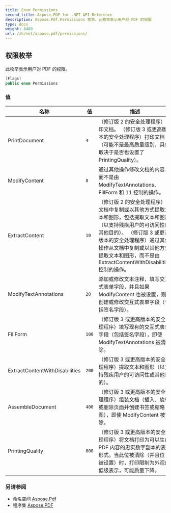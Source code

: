 ```yaml
---
title: Enum Permissions
second_title: Aspose.PDF for .NET API Reference
description: Aspose.Pdf.Permissions 枚举。此枚举表示用户对 PDF 的权限
type: docs
weight: 8480
url: /zh/net/aspose.pdf/permissions/
---
```

## 权限枚举

此枚举表示用户对 PDF 的权限。

```csharp
[Flags]
public enum Permissions
```

### 值

| 名称 | 值 | 描述 |
| --- | --- | --- |
| PrintDocument | `4` | （修订版 2 的安全处理程序）打印文档。 （修订版 3 或更高版本的安全处理程序）打印文档（可能不是最高质量级别，具体取决于是否也设置了 PrintingQuality）。 |
| ModifyContent | `8` | 通过其他操作修改文档的内容，而不是由 ModifyTextAnnotations、FillForm 和 11 控制的操作。 |
| ExtractContent | `10` | （修订版 2 的安全处理程序）从文档中复制或以其他方式提取文本和图形，包括提取文本和图形（以支持残疾用户的可访问性或其他目的）。 （修订版 3 或更高版本的安全处理程序）通过其他操作从文档中复制或以其他方式提取文本和图形，而不是由 ExtractContentWithDisabilities 控制的操作。 |
| ModifyTextAnnotations | `20` | 添加或修改文本注释，填写交互式表单字段，并且如果 ModifyContent 也被设置，则创建或修改交互式表单字段（包括签名字段）。 |
| FillForm | `100` | （修订版 3 或更高版本的安全处理程序）填写现有的交互式表单字段（包括签名字段），即使 ModifyTextAnnotations 被清除。 |
| ExtractContentWithDisabilities | `200` | （修订版 3 或更高版本的安全处理程序）提取文本和图形（以支持残疾用户的可访问性或其他目的）。 |
| AssembleDocument | `400` | （修订版 3 或更高版本的安全处理程序）组装文档（插入、旋转或删除页面并创建书签或缩略图），即使 ModifyContent 被清除。 |
| PrintingQuality | `800` | （修订版 3 或更高版本的安全处理程序）将文档打印为可以生成 PDF 内容的忠实数字副本的表示形式。当此位被清除（并且位 3 被设置）时，打印限制为外观的低级表示，可能质量下降。 |

### 另请参阅

* 命名空间 [Aspose.Pdf](../../aspose.pdf/)
* 程序集 [Aspose.PDF](../../)